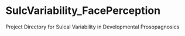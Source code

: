 # SulcVariability_FacePerception
Project Directory for Sulcal Variability in Developmental Prosopagnosics
